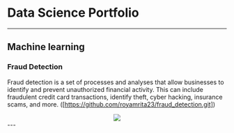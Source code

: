 # Data Science Portfolio
---
## Machine learning

### Fraud Detection

Fraud detection is a set of processes and analyses that allow businesses to identify and prevent unauthorized financial activity. This can include fraudulent credit card transactions, identify theft, cyber hacking, insurance scams, and more.
([https://github.com/royamrita23/fraud_detection.git])

<center><img src="images/fraud_detection.jpg"/></center>
---

